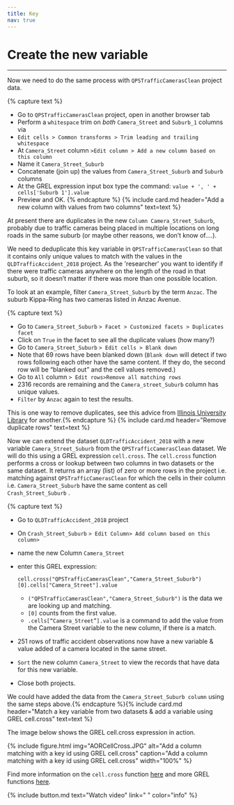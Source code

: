 ```yaml
---
title: Key
nav: true
---
```


# Create the new variable

------
Now we need to do the same process with  `QPSTrafficCamerasClean`  project data.

{% capture text %}
- Go to  `QPSTrafficCamerasClean`  project, open in another browser tab
- Perform a  `whitespace`  trim on *both*  `Camera_Street`  and  `Suburb_1`  columns via  
- `Edit cells > Common transforms > Trim leading and trailing whitespace`
- At  `Camera_Street`  column  `>Edit column > Add a new column based on this column`
- Name it  `Camera_Street_Suburb`
- Concatenate (join up) the values from  `Camera_Street_Suburb`  and  `Suburb`  columns
- At the GREL expression input box type the command:
  `value + ', ' + cells['Suburb 1'].value` 
- Preview and OK.
{% endcapture %} {% include card.md header="Add a new column with values from two columns" text=text %}

At present there are duplicates in the new  `Column Camera_Street_Suburb`,  probably due to traffic cameras being placed in multiple locations on long roads in the same suburb (or maybe other reasons, we don’t know of….).

We need to deduplicate this key variable in  `QPSTrafficCamerasClean`  so that it contains only unique values to match with the values in the `QLDTrafficAccident_2018` project.  As the 'researcher' you want to identify if there were traffic cameras anywhere on the length of the road in that suburb, so it doesn’t matter if there was more than one possible location.  

To look at an example, filter  `Camera_Street_Suburb`  by the term  `Anzac`.  The suburb Kippa-Ring has two cameras listed in Anzac Avenue.

{% capture text %}
- Go to  `Camera_Street_Suburb`  `> Facet > Customized facets > Duplicates facet`
- Click on  `True`  in the facet to see all the duplicate values (how many?)
- Go to `Camera_Street_Suburb`  `> Edit cells > Blank down`
- Note that 69 rows have been blanked down
  (`Blank down`  will detect if two rows following each other have the same content. If they do, the second row will be “blanked out” and the cell values removed.)
-	Go to  `All` column  `> Edit rows>Remove all matching rows`
- 2316 records are remaining and the  `Camera_street_Suburb`  column has unique values. 
- `Filter`  by  `Anzac`  again to test the results.

This is one way to remove duplicates, see this advice from [Illinois University Library](https://guides.library.illinois.edu/openrefine/duplicates) for another.{% endcapture %} {% include card.md header="Remove duplicate rows" text=text %}

Now we can extend the dataset `QLDTrafficAccident_2018`  with a new variable  `Camera_Street_Suburb`  from the `QPSTrafficCamerasClean`  dataset. We will do this using a GREL expression `cell.cross`. The  `cell.cross`  function performs a cross or lookup between two columns in two datasets or the same dataset. It returns an array (list) of zero or more rows in the project i.e. matching against  `QPSTrafficCamerasClean`  for which the cells in their column i.e.  `Camera_Street_Suburb`  have the same content as cell  `Crash_Street_Suburb` . 

{% capture text %}
- Go to  `QLDTrafficAccident_2018`  project
- On  `Crash_Street_Suburb`  `> Edit Column> Add column based on this column>`
- name the new Column  `Camera_Street`
- enter this GREL expression:

     `cell.cross("QPSTrafficCamerasClean","Camera_Street_Suburb")[0].cells["Camera_Street"].value`
  
  - `("QPSTrafficCamerasClean","Camera_Street_Suburb")`  is the data we are looking up and matching. 
  - `[0]`  counts from the first value. 
  - `.cells[“Camera_Street”].value`  is a command to add the value from the Camera Street variable to the new column, if there is a match.

- 251 rows of traffic accident observations now have a new variable & value added of a camera located in the same street.
- `Sort`  the new column  `Camera_Street`  to view the records that have data for this new variable.
- Close both projects.

We could have added the data from the  `Camera_Street_Suburb column` using the same steps above.{% endcapture %}{% include card.md header="Match a key variable from two datasets & add a variable using GREL cell.cross" text=text %}

The image below shows the GREL cell.cross expression in action. 
 
{% include figure.html img="AORCellCross.JPG" alt="Add a column matching with a key id using GREL cell.cross" caption="Add a column matching with a key id using GREL cell.cross" width="100%" %}

Find more information on the  `cell.cross`  function [here](https://github.com/OpenRefine/OpenRefine/wiki/GREL-Other-Functions#crosscell-c-string-projectname-string-columnname) and more GREL functions [here](https://github.com/OpenRefine/OpenRefine/wiki/GREL-Functions).


{% include button.md text="Watch video" link="   " color="info" %}


